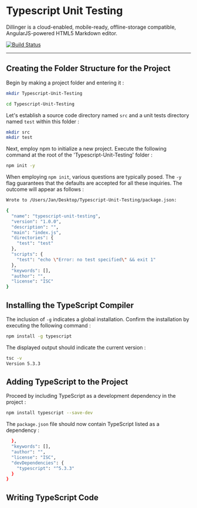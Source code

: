 # Typescript Unit Testing
Dillinger is a cloud-enabled, mobile-ready, offline-storage compatible,
AngularJS-powered HTML5 Markdown editor.

[![Build Status](https://travis-ci.org/joemccann/dillinger.svg?branch=master)](https://travis-ci.org/joemccann/dillinger)

*****

## Creating the Folder Structure for the Project
Begin by making a project folder and entering it :

```sh
mkdir Typescript-Unit-Testing
```
```sh
cd Typescript-Unit-Testing
```

Let's establish a source code directory named `src` and a unit tests directory named `test` within this folder :
```sh
mkdir src
mkdir test
```
Next, employ npm to initialize a new project. Execute the following command at the root of the 'Typescript-Unit-Testing' folder :
```sh
npm init -y
```
When employing `npm init`, various questions are typically posed. The `-y` flag guarantees that the defaults are accepted for all these inquiries. The outcome will appear as follows :
```sh
Wrote to /Users/Jan/Desktop/Typescript-Unit-Testing/package.json:

{
  "name": "typescript-unit-testing",
  "version": "1.0.0",
  "description": "",
  "main": "index.js",
  "directories": {
    "test": "test"
  },
  "scripts": {
    "test": "echo \"Error: no test specified\" && exit 1"
  },
  "keywords": [],
  "author": "",
  "license": "ISC"
}
```

## Installing the TypeScript Compiler 
The inclusion of `-g` indicates a global installation. Confirm the installation by executing the following command :
```sh
npm install -g typescript
```

The displayed output should indicate the current version :
```sh
tsc -v
Version 5.3.3
```

## Adding TypeScript to the Project

Proceed by including TypeScript as a development dependency in the project :
```sh
npm install typescript --save-dev
```

The `package.json` file should now contain TypeScript listed as a dependency :
```sh
  },
  "keywords": [],
  "author": "",
  "license": "ISC",
  "devDependencies": {
    "typescript": "^5.3.3"
  }
}
```

## Writing TypeScript Code







